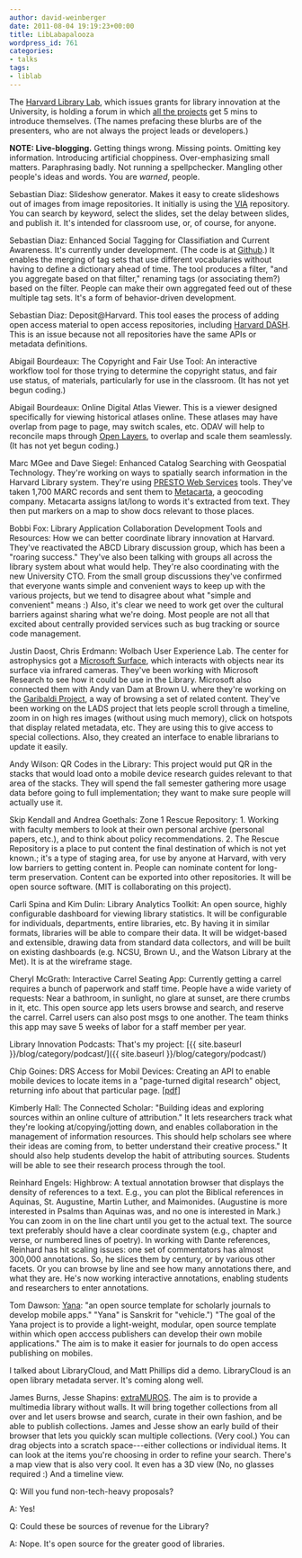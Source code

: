 ```yaml
---
author: david-weinberger
date: 2011-08-04 19:19:23+00:00
title: LibLabapalooza
wordpress_id: 761
categories:
- talks
tags:
- liblab
---
```


The [Harvard Library Lab](http://osc.hul.harvard.edu/liblab), which issues grants for library innovation at the University, is holding a forum in which [all the projects](http://osc.hul.harvard.edu/liblab/prop1) get 5 mins to introduce themselves. (The names prefacing these blurbs are of the presenters, who are not always the project leads or developers.)

**NOTE: Live-blogging.** Getting things wrong. Missing points. Omitting key information. Introducing artificial choppiness. Over-emphasizing small matters. Paraphrasing badly. Not running a spellpchecker. Mangling other people's ideas and words. You are  _warned_, people.

Sebastian Diaz: Slideshow generator. Makes it easy to create slideshows out of images from image repositories. It initially is using the [VIA](http://via.lib.harvard.edu/via/) repository. You can search by keyword, select the slides, set the delay between slides, and publish it. It's intended for classroom use, or, of course, for anyone.

Sebastian Diaz: Enhanced Social Tagging for Classifiation and Current Awareness. It's currently under development. (The code is at [Github](https://github.com/berkmancenter/taghub).) It enables the merging of tag sets that use different vocabularies without having to define a dictionary ahead of time. The tool produces a filter, "and you aggregate based on that filter," renaming tags (or associating them?) based on the filter. People can make their own aggregated feed out of these multiple tag sets. It's a form of behavior-driven development.

Sebastian Diaz: Deposit@Harvard. This tool eases the process of adding open access material to open access repositories, including [Harvard DASH](http://dash.harvard.edu/). This is an issue because not all repositories have the same APIs or metadata definitions.

Abigail Bourdeaux: The Copyright and Fair Use Tool: An interactive workflow tool for those trying to determine the copyright status, and fair use status, of materials, particularly for use in the classroom.  (It has not yet begun coding.)

Abigail Bourdeaux: Online Digital Atlas Viewer. This is a viewer designed specifically for viewing historical atlases online. These atlases may have overlap from page to page, may switch scales, etc. ODAV will help to reconcile maps through [Open Layers](http://www.openlayers.org/), to overlap and scale them seamlessly. (It has not yet begun coding.)

Marc MGee and Dave Siegel: Enhanced Catalog Searching with Geospatial Technology. They're working on ways to spatially search information in the Harvard Library system. They're using [PRESTO Web Services](http://hul.harvard.edu/ois/systems/webservices/lookup-userguide/wwhelp/wwhimpl/js/html/wwhelp.htm) tools. They've taken 1,700 MARC records and sent them to [Metacarta](http://www.Metacarta.com), a geocoding company. Metacarta assigns lat/long to words it's extracted from text. They then put markers on a map to show docs relevant to those places.

Bobbi Fox: Library Application Collaboration Development Tools and Resources: How we can better coordinate library innovation at Harvard. They've reactivated the ABCD Library discussion group, which has been a "roaring success." They've also been talking with groups all across the library system about what would help. They're also coordinating with the new University CTO. From the small group discussions they've confirmed that everyone wants simple and convenient ways to keep up with the various projects, but we tend to disagree about what "simple and convenient" means :) Also, it's clear we need to work get over the cultural barriers against sharing what we're doing. Most people are not all that excited about centrally provided services such as bug tracking or source code management.

Justin Daost, Chris Erdmann: Wolbach User Experience Lab. The center for astrophysics got a [Microsoft Surface](http://www.microsoft.com/surface/en/us/default.aspx), which interacts with objects near its surface via infrared cameras. They've been working with Microsoft Research to see how it could be use in the Library. Microsoft also connected them with Andy van Dam at Brown U. where they're working on the [Garibaldi Project](http://dl.lib.brown.edu/garibaldi/about.html), a way of browsing a set of related content.  They've been working on the LADS project that lets people scroll through a timeline, zoom in on high res images (without using much memory), click on hotspots that display related metadata, etc. They are using this to give access to special collections.  Also, they created an interface to enable librarians to update it easily.

Andy Wilson: QR Codes in the Library: This project would put QR in the stacks that would load onto a mobile device research guides relevant to that area of the stacks. They will spend the fall semester gathering more usage data before going to full implementation; they want to make sure people will actually use it.

Skip Kendall and  Andrea Goethals: Zone 1 Rescue Repository:  1. Working with faculty members to look at their own personal archive (personal papers, etc.), and to think about policy recommendations.  2. The Rescue Repository is a place to put content the final destination of which is not yet known.; it's a type of staging area, for use by anyone at Harvard, with very low barriers to getting content in. People can nominate content for long-term preservation. Content can be exported into other repositories. It will be open source software.  (MIT is collaborating on this project).

Carli Spina and Kim Dulin: Library Analytics Toolkit: An open source, highly configurable dashboard for viewing library statistics. It will be configurable for individuals, departments, entire libraries, etc.  By having it in similar formats, libraries will be able to compare their data. It will be widget-based and extensible, drawing data from standard data collectors, and will be built on existing dashboards (e.g. NCSU, Brown U., and the Watson Library at the Met). It is at the wireframe stage.

Cheryl McGrath: Interactive Carrel Seating App: Currently getting a carrel requires a bunch of paperwork and staff time. People have a wide variety of requests: Near a bathroom, in sunlight, no glare at sunset, are there crumbs in it, etc. This open source app lets users browse and search, and reserve the carrel. Carrel users can also post msgs to one another. The team thinks this app may save 5 weeks of labor for a staff member per year.

Library Innovation Podcasts: That's my project: [{{ site.baseurl }}/blog/category/podcast/]({{ site.baseurl }}/blog/category/podcast/)

Chip Goines: DRS Access for Mobil Devices: Creating an API to enable mobile devices to locate items in a "page-turned digital research" object, returning info about that particular page. [[pdf](http://osc.hul.harvard.edu/sites/default/files/Mobile_DRS_Access_final.pdf)]

Kimberly Hall: The Connected Scholar: "Building ideas and exploring sources within an online culture of attribution." It lets researchers track what they're looking at/copying/jotting down, and enables collaboration in the management of information resources.  This should help scholars see where their ideas are coming from, to better understand their creative process." It should also help students develop the habit of attributing sources. Students will be able to see their research process through the tool.

Reinhard Engels: Highbrow: A textual annotation browser that displays the density of references to a text. E.g., you can plot the Biblical references in Aquinas, St. Augustine, Martin Luther, and Maimonides. (Augustine is more interested in Psalms than Aquinas was, and no one is interested in Mark.) You can zoom in on the line chart until you get to the actual text. The source text preferably should have a clear coordinate system (e.g., chapter and verse, or numbered lines of poetry). In working with Dante references, Reinhard has hit scaling issues: one set of commentators has almost 300,000 annotations.  So, he slices them by century, or by various other facets.  Or you can browse by line and see how many annotations there, and what they are. He's now working interactive annotations, enabling students and researchers to enter annotations.

Tom Dawson: [Yana](http://yana.champsnotchumps.org): "an open source template for scholarly journals to develop mobile apps." "Yana" is Sanskrit for "vehicle.") "The goal of the Yana project is to provide a light-weight, modular, open source template within which open acccess publishers can develop their own mobile applications." The aim is to make it easier for journals to do open access publishing on mobiles.

I talked about LibraryCloud, and Matt Phillips did a demo. LibraryCloud is an open library metadata server. It's coming along well.

James Burns, Jesse Shapins: [extraMUROS](http://extramuros.zeega.org/demo/). The aim is to provide a multimedia library without walls. It will bring together collections from all over and let users browse and search, curate in their own fashion, and be able to publish collections. James and Jesse show an early build of their browser that lets you quickly scan multiple collections. (Very cool.)  You can drag objects into a scratch space---either collections or individual items. It can look at the items you're choosing in order to refine your search. There's a map view that is also very cool. It even has a 3D view (No, no glasses required :) And a timeline view.


Q: Will you fund non-tech-heavy proposals?

A: Yes!

Q: Could these be sources of revenue for the Library?

A: Nope. It's open source for the greater good of libraries.
